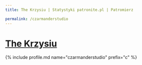 ```yaml
---
title: The Krzysiu | Statystyki patronite.pl | Patromierz

permalink: /czarmanderstudio
---
```


# [The Krzysiu](https://patronite.pl/czarmanderstudio)

{% include profile.md name="czarmanderstudio" prefix="c" %}
